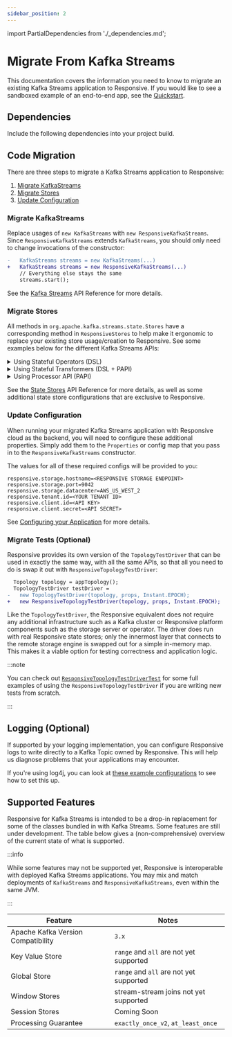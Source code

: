 ```yaml
---
sidebar_position: 2
---
```


import PartialDependencies from './_dependencies.md';

# Migrate From Kafka Streams

This documentation covers the information you need to know to migrate an
existing Kafka Streams application to Responsive. If you would like to see
a sandboxed example of an end-to-end app, see the [Quickstart](quickstart).

## Dependencies

Include the following dependencies into your project build.

<PartialDependencies />

## Code Migration

There are three steps to migrate a Kafka Streams application to Responsive:

1. [Migrate KafkaStreams](#migrate-kafkastreams)
2. [Migrate Stores](#migrate-stores)
3. [Update Configuration](#update-configuration)

### Migrate KafkaStreams

Replace usages of `new KafkaStreams` with `new ResponsiveKafkaStreams`.
Since `ResponsiveKafkaStreams` extends `KafkaStreams`, you should only need
to change invocations of the constructor:

```diff showLineNumbers
-   KafkaStreams streams = new KafkaStreams(...)
+   KafkaStreams streams = new ResponsiveKafkaStreams(...)
    // Everything else stays the same
    streams.start();
```

See the [Kafka Streams](../reference/kafka-streams) API Reference for
more details.

### Migrate Stores

All methods in `org.apache.kafka.streams.state.Stores` have a corresponding
method in `ResponsiveStores` to help make it ergonomic to replace your
existing store usage/creation to Responsive. See some examples below for
the different Kafka Streams APIs:

<details>
<summary>
Using Stateful Operators (DSL)
</summary>

:::success

We are currently implementing [KIP-954](https://cwiki.apache.org/confluence/display/KAFKA/KIP-954%3A+expand+default+DSL+store+configuration+to+custom+types)
which will make migrating DSL applications to Responsive as simple as a single
configuration change. Until then, follow this guide.

:::

:::note Avoid Unnecessary State

🦦 You may want to examine your original topology via `Topology#describe` in 
order to locate the exact operators which are connected to state stores; Streams 
may not always materialize state for all stateful operators. Adding 
`Materialized` where there was not previously a store is not incorrect, but it
may cause unnecessary duplication of stored data that would otherwise be 
optimized away.

:::

When using the DSL, state stores are either implicitly created as necessary
or explicitly materialized via the `Materialied` class. You can create a 
Responsive store using `ResponsiveStores#materialized`:

```diff showLineNumbers
  KTable<Long, Object> table = builder.table(
    topic,
-   Materialized.as(Stores.persistentKeyValueStore("table"),
+   ResponsiveStores.materialized(ResponsiveKeyValueParams.keyValue("table")
  );
```

Note that `Materialized.as(ResponsiveStores.keyValueStore("table"))`
will compile but will not perform important validation steps that prevent
errors. Make sure to always use the `ResponsiveStores.materialized` method.
</details>

<details>
<summary>
Using Stateful Transformers (DSL + PAPI)
</summary>

If you are using the DSL in conjunction with the PAPI, you must register stores
manually with the `StreamsBuilder`. These stores should be modified to use
`ResponsiveStores`:

```diff showLineNumbers
  StreamsBuilder builder = new StreamsBuilder();
  builder.addStateStore(
-   Stores.keyValueStoreBuilder(Stores.persistentKeyValueStore(
+   ResponsiveStores.keyValueStoreBuilder(ResponsiveStores.keyValueStore(
      ...
    );
  );

  // this stays the same
  builder.process(() -> new Processor() {
    @Override public void init(final ProcessorContext context) {
      store = context.getStateStore(...);
    }
  }
```

</details>

<details>
<summary>
Using Processor API (PAPI)
</summary>

If you are using the PAPI, you must register stores manually with the 
`Topology`. These stores should be modified to use `ResponsiveStores`:

```diff showLineNumbers
  Topology topology = new Topology();
  
  topology.addStateStore(
-   Stores.keyValueStoreBuilder(Stores.persistentKeyValueStore(...), ...),
+   ResponsiveStores.keyValueStoreBuilder(ResponsiveStores.keyValueStore(...), ...),
    "processor-1"
  );

  // this stays the same
  topology.addProcessor("processor-1", () -> new Processor(){
    @Override public void init(final ProcessorContext context) {
      store = context.getStateStore(...);
    }
  });
```

</details>

See the [State Stores](../reference/state-stores.md) API Reference for
more details, as well as some additional state store configurations that are
exclusive to Responsive.

### Update Configuration

When running your migrated Kafka Streams application with Responsive cloud
as the backend, you will need to configure these additional properties.
Simply add them to the `Properties` or config map that you pass in to the
`ResponsiveKafkaStreams` constructor.

The values for all of these required configs will be provided to you:

```properties showLineNumbers
responsive.storage.hostname=<RESPONSIVE STORAGE ENDPOINT>
responsive.storage.port=9042
responsive.storage.datacenter=AWS_US_WEST_2
responsive.tenant.id=<YOUR TENANT ID>
responsive.client.id=<API KEY>
responsive.client.secret=<API SECRET>
```

See [Configuring your Application](../reference/kafka-streams#configuring-your-application) for 
more details.

### Migrate Tests (Optional)

Responsive provides its own version of the `TopologyTestDriver` that can be
used in exactly the same way, with all the same APIs, so that all you need
to do is swap it out with `ResponsiveTopologyTestDriver`:

```diff showLineNumbers
  Topology topology = appTopology();
  TopologyTestDriver testDriver = 
-   new TopologyTestDriver(topology, props, Instant.EPOCH);
+   new ResponsiveTopologyTestDriver(topology, props, Instant.EPOCH);
```

Like the `TopologyTestDriver`, the Responsive equivalent does not require any
additional infrastructure such as a Kafka cluster or Responsive platform
components such as the storage server or operator. The driver does run with
real Responsive state stores; only the innermost layer that connects to the
remote storage engine is swapped out for a simple in-memory map. This makes
it a viable option for testing correctness and application logic.

:::note

You can check out [`ResponsiveTopologyTestDriverTest`](https://github.com/responsivedev/responsive-pub/blob/main/responsive-test-utils/src/test/java/dev/responsive/kafka/api/ResponsiveTopologyTestDriverTest.java)
for some full examples of using the `ResponsiveTopologyTestDriver` if you are
writing new tests from scratch.

:::

## Logging (Optional)

If supported by your logging implementation, you can configure Responsive logs
to write directly to a Kafka Topic owned by Responsive. This will help us
diagnose problems that your applications may encounter.

If you're using log4j, you can look at [these example configurations](
https://github.com/responsivedev/responsive-pub/tree/main/etc/log4j2) to see
how to set this up.

## Supported Features

Responsive for Kafka Streams is intended to be a drop-in replacement for
some of the classes bundled in with Kafka Streams. Some features are still
under development. The table below gives a (non-comprehensive) overview of
the current state of what is supported.

:::info

While some features may not be supported yet, Responsive is interoperable 
with deployed Kafka Streams applications. You may mix and match deployments
of `KafkaStreams` and `ResponsiveKafkaStreams`, even within the same JVM.

:::

| Feature                              | Notes                                   |
|--------------------------------------|-----------------------------------------|
| Apache Kafka Version Compatibility   | `3.x`                                   |
| Key Value Store                      | `range` and `all` are not yet supported |
| Global Store                         | `range` and `all` are not yet supported |
| Window Stores                        | stream-stream joins not yet supported   |
| Session Stores                       | Coming Soon                     |
| Processing Guarantee                 | `exactly_once_v2`, `at_least_once`      |

